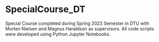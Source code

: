 # SpecialCourse_DT
Special Course completed during Spring 2023 Semester in DTU with Morten Nielsen and Magnus Haraldson as supervisors. All code scripts were developed using Python Jupyter Notebooks.
